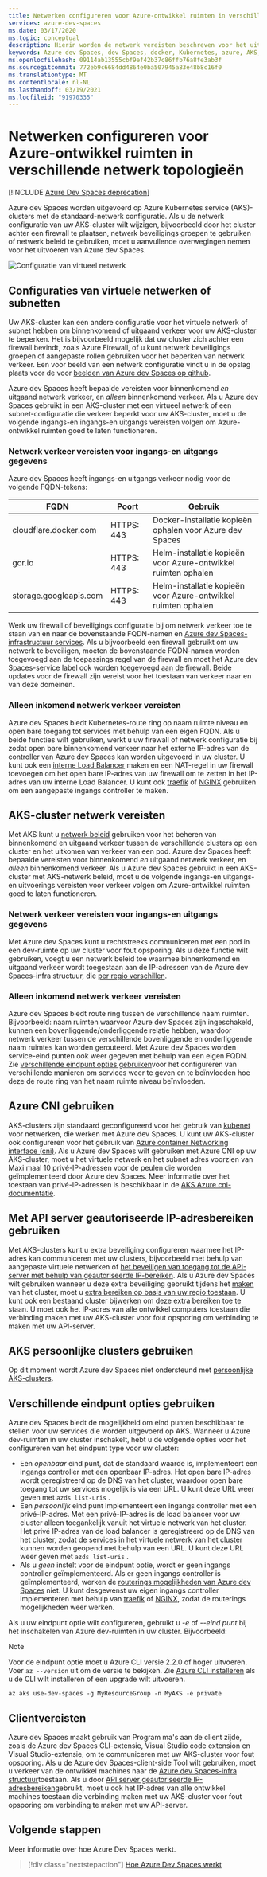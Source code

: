 ```yaml
---
title: Netwerken configureren voor Azure-ontwikkel ruimten in verschillende netwerk topologieën
services: azure-dev-spaces
ms.date: 03/17/2020
ms.topic: conceptual
description: Hierin worden de netwerk vereisten beschreven voor het uitvoeren van Azure-ontwikkel ruimten in azure Kubernetes Services
keywords: Azure dev Spaces, dev Spaces, docker, Kubernetes, azure, AKS, Azure Kubernetes service, containers, CNI, kubenet, SDN, netwerk
ms.openlocfilehash: 09114ab13555cbf9ef42b37c86ffb76a8fe3ab3f
ms.sourcegitcommit: 772eb9c6684dd4864e0ba507945a83e48b8c16f0
ms.translationtype: MT
ms.contentlocale: nl-NL
ms.lasthandoff: 03/19/2021
ms.locfileid: "91970335"
---
```

# <a name="configure-networking-for-azure-dev-spaces-in-different-network-topologies"></a>Netwerken configureren voor Azure-ontwikkel ruimten in verschillende netwerk topologieën

[!INCLUDE [Azure Dev Spaces deprecation](../../includes/dev-spaces-deprecation.md)]

Azure dev Spaces worden uitgevoerd op Azure Kubernetes service (AKS)-clusters met de standaard-netwerk configuratie. Als u de netwerk configuratie van uw AKS-cluster wilt wijzigen, bijvoorbeeld door het cluster achter een firewall te plaatsen, netwerk beveiligings groepen te gebruiken of netwerk beleid te gebruiken, moet u aanvullende overwegingen nemen voor het uitvoeren van Azure dev Spaces.

![Configuratie van virtueel netwerk](media/configure-networking/virtual-network-clusters.svg)

## <a name="virtual-network-or-subnet-configurations"></a>Configuraties van virtuele netwerken of subnetten

Uw AKS-cluster kan een andere configuratie voor het virtuele netwerk of subnet hebben om binnenkomend of uitgaand verkeer voor uw AKS-cluster te beperken. Het is bijvoorbeeld mogelijk dat uw cluster zich achter een firewall bevindt, zoals Azure Firewall, of u kunt netwerk beveiligings groepen of aangepaste rollen gebruiken voor het beperken van netwerk verkeer. Een voor beeld van een netwerk configuratie vindt u in de opslag plaats voor de voor [beelden van Azure dev Spaces op github][sample-repo].

Azure dev Spaces heeft bepaalde vereisten voor binnenkomend *en* uitgaand netwerk verkeer, en *alleen* binnenkomend verkeer. Als u Azure dev Spaces gebruikt in een AKS-cluster met een virtueel netwerk of een subnet-configuratie die verkeer beperkt voor uw AKS-cluster, moet u de volgende ingangs-en ingangs-en uitgangs vereisten volgen om Azure-ontwikkel ruimten goed te laten functioneren.

### <a name="ingress-and-egress-network-traffic-requirements"></a>Netwerk verkeer vereisten voor ingangs-en uitgangs gegevens

Azure dev Spaces heeft ingangs-en uitgangs verkeer nodig voor de volgende FQDN-tekens:

| FQDN                       | Poort       | Gebruik      |
|----------------------------|------------|----------|
| cloudflare.docker.com      | HTTPS: 443 | Docker-installatie kopieën ophalen voor Azure dev Spaces |
| gcr.io                     | HTTPS: 443 | Helm-installatie kopieën voor Azure-ontwikkel ruimten ophalen |
| storage.googleapis.com     | HTTPS: 443 | Helm-installatie kopieën voor Azure-ontwikkel ruimten ophalen |

Werk uw firewall of beveiligings configuratie bij om netwerk verkeer toe te staan van en naar de bovenstaande FQDN-namen en [Azure dev Spaces-infrastructuur services][service-tags]. Als u bijvoorbeeld een firewall gebruikt om uw netwerk te beveiligen, moeten de bovenstaande FQDN-namen worden toegevoegd aan de toepassings regel van de firewall en moet het Azure dev Spaces-service label ook worden [toegevoegd aan de firewall][firewall-service-tags]. Beide updates voor de firewall zijn vereist voor het toestaan van verkeer naar en van deze domeinen.

### <a name="ingress-only-network-traffic-requirements"></a>Alleen inkomend netwerk verkeer vereisten

Azure dev Spaces biedt Kubernetes-route ring op naam ruimte niveau en open bare toegang tot services met behulp van een eigen FQDN. Als u beide functies wilt gebruiken, werkt u uw firewall of netwerk configuratie bij zodat open bare binnenkomend verkeer naar het externe IP-adres van de controller van Azure dev Spaces kan worden uitgevoerd in uw cluster. U kunt ook een [interne Load Balancer][aks-internal-lb] maken en een NAT-regel in uw firewall toevoegen om het open bare IP-adres van uw firewall om te zetten in het IP-adres van uw interne Load Balancer. U kunt ook [traefik][traefik-ingress] of [NGINX][nginx-ingress] gebruiken om een aangepaste ingangs controller te maken.

## <a name="aks-cluster-network-requirements"></a>AKS-cluster netwerk vereisten

Met AKS kunt u [netwerk beleid][aks-network-policies] gebruiken voor het beheren van binnenkomend en uitgaand verkeer tussen de verschillende clusters op een cluster en het uitkomen van verkeer van een pod. Azure dev Spaces heeft bepaalde vereisten voor binnenkomend *en* uitgaand netwerk verkeer, en *alleen* binnenkomend verkeer. Als u Azure dev Spaces gebruikt in een AKS-cluster met AKS-netwerk beleid, moet u de volgende ingangs-en uitgangs-en uitvoerings vereisten voor verkeer volgen om Azure-ontwikkel ruimten goed te laten functioneren.

### <a name="ingress-and-egress-network-traffic-requirements"></a>Netwerk verkeer vereisten voor ingangs-en uitgangs gegevens

Met Azure dev Spaces kunt u rechtstreeks communiceren met een pod in een dev-ruimte op uw cluster voor fout opsporing. Als u deze functie wilt gebruiken, voegt u een netwerk beleid toe waarmee binnenkomend en uitgaand verkeer wordt toegestaan aan de IP-adressen van de Azure dev Spaces-infra structuur, die [per regio verschillen][service-tags].

### <a name="ingress-only-network-traffic-requirements"></a>Alleen inkomend netwerk verkeer vereisten

Azure dev Spaces biedt route ring tussen de verschillende naam ruimten. Bijvoorbeeld: naam ruimten waarvoor Azure dev Spaces zijn ingeschakeld, kunnen een bovenliggende/onderliggende relatie hebben, waardoor netwerk verkeer tussen de verschillende bovenliggende en onderliggende naam ruimtes kan worden gerouteerd. Met Azure dev Spaces worden service-eind punten ook weer gegeven met behulp van een eigen FQDN. Zie [verschillende eindpunt opties gebruiken][endpoint-options]voor het configureren van verschillende manieren om services weer te geven en te beïnvloeden hoe deze de route ring van het naam ruimte niveau beïnvloeden.

## <a name="using-azure-cni"></a>Azure CNI gebruiken

AKS-clusters zijn standaard geconfigureerd voor het gebruik van [kubenet][aks-kubenet] voor netwerken, die werken met Azure dev Spaces. U kunt uw AKS-cluster ook configureren voor het gebruik van [Azure container Networking interface (cni)][aks-cni]. Als u Azure dev Spaces wilt gebruiken met Azure CNI op uw AKS-cluster, moet u het virtuele netwerk en het subnet adres voorzien van Maxi maal 10 privé-IP-adressen voor de peulen die worden geïmplementeerd door Azure dev Spaces. Meer informatie over het toestaan van privé-IP-adressen is beschikbaar in de [AKS Azure cni-documentatie][aks-cni-ip-planning].

## <a name="using-api-server-authorized-ip-ranges"></a>Met API server geautoriseerde IP-adresbereiken gebruiken

Met AKS-clusters kunt u extra beveiliging configureren waarmee het IP-adres kan communiceren met uw clusters, bijvoorbeeld met behulp van aangepaste virtuele netwerken of [het beveiligen van toegang tot de API-server met behulp van geautoriseerde IP-bereiken][aks-ip-auth-ranges]. Als u Azure dev Spaces wilt gebruiken wanneer u deze extra beveiliging gebruikt tijdens het [maken][aks-ip-auth-range-create] van het cluster, moet u [extra bereiken op basis van uw regio toestaan][service-tags]. U kunt ook een bestaand cluster [bijwerken][aks-ip-auth-range-update] om deze extra bereiken toe te staan. U moet ook het IP-adres van alle ontwikkel computers toestaan die verbinding maken met uw AKS-cluster voor fout opsporing om verbinding te maken met uw API-server.

## <a name="using-aks-private-clusters"></a>AKS persoonlijke clusters gebruiken

Op dit moment wordt Azure dev Spaces niet ondersteund met [persoonlijke AKS-clusters][aks-private-clusters].

## <a name="using-different-endpoint-options"></a>Verschillende eindpunt opties gebruiken

Azure dev Spaces biedt de mogelijkheid om eind punten beschikbaar te stellen voor uw services die worden uitgevoerd op AKS. Wanneer u Azure dev-ruimten in uw cluster inschakelt, hebt u de volgende opties voor het configureren van het eindpunt type voor uw cluster:

* Een *openbaar* eind punt, dat de standaard waarde is, implementeert een ingangs controller met een openbaar IP-adres. Het open bare IP-adres wordt geregistreerd op de DNS van het cluster, waardoor open bare toegang tot uw services mogelijk is via een URL. U kunt deze URL weer geven met `azds list-uris` .
* Een *persoonlijk* eind punt implementeert een ingangs controller met een privé-IP-adres. Met een privé-IP-adres is de load balancer voor uw cluster alleen toegankelijk vanuit het virtuele netwerk van het cluster. Het privé IP-adres van de load balancer is geregistreerd op de DNS van het cluster, zodat de services in het virtuele netwerk van het cluster kunnen worden geopend met behulp van een URL. U kunt deze URL weer geven met `azds list-uris` .
* Als u *geen* instelt voor de eindpunt optie, wordt er geen ingangs controller geïmplementeerd. Als er geen ingangs controller is geïmplementeerd, werken de [routerings mogelijkheden van Azure dev Spaces][dev-spaces-routing] niet. U kunt desgewenst uw eigen ingangs controller implementeren met behulp van [traefik][traefik-ingress] of [NGINX][nginx-ingress], zodat de routerings mogelijkheden weer werken.

Als u uw eindpunt optie wilt configureren, gebruikt u *-e* of *--eind punt* bij het inschakelen van Azure dev-ruimten in uw cluster. Bijvoorbeeld:

> [!NOTE]
> Voor de eindpunt optie moet u Azure CLI versie 2.2.0 of hoger uitvoeren. Voer `az --version` uit om de versie te bekijken. Zie [Azure CLI installeren][azure-cli-install] als u de CLI wilt installeren of een upgrade wilt uitvoeren.

```azurecli
az aks use-dev-spaces -g MyResourceGroup -n MyAKS -e private
```

## <a name="client-requirements"></a>Clientvereisten

Azure dev Spaces maakt gebruik van Program ma's aan de client zijde, zoals de Azure dev Spaces CLI-extensie, Visual Studio code extension en Visual Studio-extensie, om te communiceren met uw AKS-cluster voor fout opsporing. Als u de Azure dev Spaces-client-side Tool wilt gebruiken, moet u verkeer van de ontwikkel machines naar de [Azure dev Spaces-infra structuur][dev-spaces-allow-infrastructure]toestaan. Als u door [API server geautoriseerde IP-adresbereiken][auth-range-section]gebruikt, moet u ook het IP-adres van alle ontwikkel machines toestaan die verbinding maken met uw AKS-cluster voor fout opsporing om verbinding te maken met uw API-server.

## <a name="next-steps"></a>Volgende stappen

Meer informatie over hoe Azure Dev Spaces werkt.

> [!div class="nextstepaction"]
> [Hoe Azure Dev Spaces werkt](how-dev-spaces-works.md)

[aks-cni]: ../aks/configure-azure-cni.md
[aks-cni-ip-planning]: ../aks/configure-azure-cni.md#plan-ip-addressing-for-your-cluster
[aks-kubenet]: ../aks/configure-kubenet.md
[aks-internal-lb]: ../aks/internal-lb.md
[aks-ip-auth-ranges]: ../aks/api-server-authorized-ip-ranges.md
[aks-ip-auth-range-create]: ../aks/api-server-authorized-ip-ranges.md#create-an-aks-cluster-with-api-server-authorized-ip-ranges-enabled
[aks-ip-auth-range-update]: ../aks/api-server-authorized-ip-ranges.md#update-a-clusters-api-server-authorized-ip-ranges
[aks-network-policies]: ../aks/use-network-policies.md
[aks-private-clusters]: ../aks/private-clusters.md
[auth-range-section]: #using-api-server-authorized-ip-ranges
[azure-cli-install]: /cli/azure/install-azure-cli
[dev-spaces-allow-infrastructure]: #virtual-network-or-subnet-configurations
[dev-spaces-routing]: how-dev-spaces-works-routing.md
[endpoint-options]: #using-different-endpoint-options
[firewall-service-tags]: ../firewall/service-tags.md
[traefik-ingress]: how-to/ingress-https-traefik.md
[nginx-ingress]: how-to/ingress-https-nginx.md
[sample-repo]: https://github.com/Azure/dev-spaces/tree/master/advanced%20networking
[service-tags]: ../virtual-network/service-tags-overview.md#available-service-tags